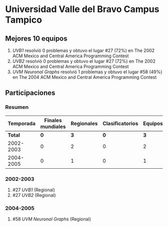 ---
---

# Universidad Valle del Bravo Campus Tampico

## Mejores 10 equipos

1. _UVB1_ resolvió 0 problemas y obtuvo el lugar #27 (72%) en The 2002 ACM Mexico and Central America Programming Contest
1. _UVB2_ resolvió 0 problemas y obtuvo el lugar #27 (72%) en The 2002 ACM Mexico and Central America Programming Contest
1. _UVM Neuronal Graphs_ resolvió 1 problemas y obtuvo el lugar #58 (49%) en The 2004 ACM Mexico and Central America Programming Contest

## Participaciones

### Resumen

| Temporada | Finales mundiales | Regionales | Clasificatorios | Equipos |
| --- | --- | --- | --- | --- |
| **Total** | **0** | **3** | **0** | **3** |
| 2002-2003 | 0 | 2 | 0 | 2 |
| 2004-2005 | 0 | 1 | 0 | 1 |

### 2002-2003

1. #27 _UVB1_ (Regional)
1. #27 _UVB2_ (Regional)

### 2004-2005

1. #58 _UVM Neuronal Graphs_ (Regional)




